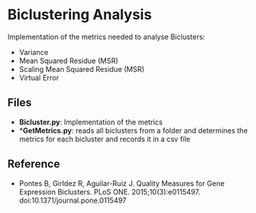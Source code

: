 # Biclustering Analysis

Implementation of the metrics needed to analyse Biclusters:

- Variance
- Mean Squared Residue (MSR)
- Scaling Mean Squared Residue (MSR)
- Virtual Error

## Files

- **Bicluster.py**: Implementation of the metrics
- ***GetMetrics.py**: reads all biclusters from a folder and determines the metrics for each bicluster and records it in a csv file

## Reference
- Pontes B, Girldez R, Aguilar-Ruiz J. Quality Measures for Gene Expression Biclusters. PLoS ONE. 2015;10(3):e0115497. doi:10.1371/journal.pone.0115497
